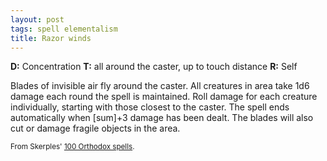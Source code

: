 ```yaml
---
layout: post
tags: spell elementalism
title: Razor winds
---
```

<b>D:</b> Concentration <b>T:</b> all around the caster, up to touch distance <b>R:</b> Self

Blades of invisible air fly around the caster. All creatures in area take 1d6 damage each round the spell is maintained. Roll damage for each creature individually, starting with those closest to the caster. The spell ends automatically when [sum]+3 damage has been dealt. The blades will also cut or damage fragile objects in the area.

<small>From Skerples' [100 Orthodox spells](https://coinsandscrolls.blogspot.com/2017/03/osr-100-orthodox-spells.html).</small>
